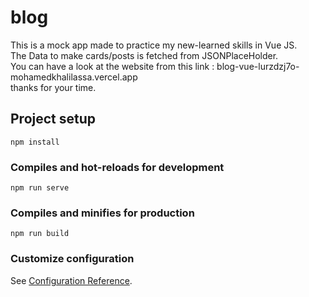 # blog

This is a mock app made to practice my new-learned skills in Vue JS.\
The Data to make cards/posts is fetched from JSONPlaceHolder.\
You can have a look at the website from this link : blog-vue-lurzdzj7o-mohamedkhalilassa.vercel.app\
thanks for your time.

## Project setup
```
npm install
```

### Compiles and hot-reloads for development
```
npm run serve
```

### Compiles and minifies for production
```
npm run build
```

### Customize configuration
See [Configuration Reference](https://cli.vuejs.org/config/).
